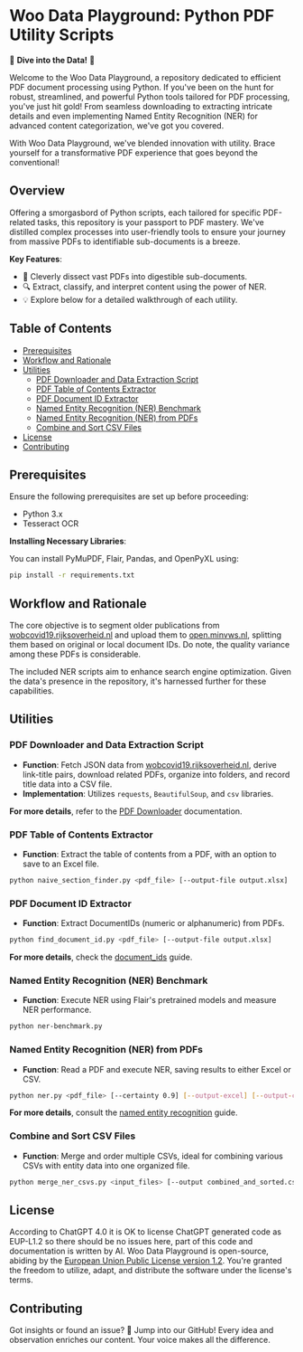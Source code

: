 # Woo Data Playground: Python PDF Utility Scripts

🚀 **Dive into the Data!** 🚀

Welcome to the Woo Data Playground, a repository dedicated to efficient PDF document processing using Python.
If you've been on the hunt for robust, streamlined, and powerful Python tools tailored for PDF processing, you've just hit gold!
From seamless downloading to extracting intricate details and even implementing Named Entity Recognition (NER) for advanced content categorization, we've got you covered.

With Woo Data Playground, we've blended innovation with utility. Brace yourself for a transformative PDF experience that goes beyond the conventional!

## **Overview**

Offering a smorgasbord of Python scripts, each tailored for specific PDF-related tasks, this repository is your passport to PDF mastery. We've distilled complex processes into user-friendly tools to ensure your journey from massive PDFs to identifiable sub-documents is a breeze.

**Key Features**:

- 📘 Cleverly dissect vast PDFs into digestible sub-documents.
- 🔍 Extract, classify, and interpret content using the power of NER.
- 💡 Explore below for a detailed walkthrough of each utility.

## Table of Contents

- [Prerequisites](#prerequisites)
- [Workflow and Rationale](#workflow-and-rationale)
- [Utilities](#utilities)
  - [PDF Downloader and Data Extraction Script](#pdf-downloader-and-data-extraction-script)
  - [PDF Table of Contents Extractor](#pdf-table-of-contents-extractor)
  - [PDF Document ID Extractor](#pdf-document-id-extractor)
  - [Named Entity Recognition (NER) Benchmark](#named-entity-recognition-ner-benchmark)
  - [Named Entity Recognition (NER) from PDFs](#named-entity-recognition-ner-from-pdfs)
  - [Combine and Sort CSV Files](#combine-and-sort-csv-files)
- [License](#license)
- [Contributing](#contributing)

## **Prerequisites**

Ensure the following prerequisites are set up before proceeding:

- Python 3.x
- Tesseract OCR

**Installing Necessary Libraries**:

You can install PyMuPDF, Flair, Pandas, and OpenPyXL using:

```bash
pip install -r requirements.txt
```

## **Workflow and Rationale**

The core objective is to segment older publications from [wobcovid19.rijksoverheid.nl](https://wobcovid19.rijksoverheid.nl/) and upload them to [open.minvws.nl](https://open.minvws.nl/), splitting them based on original or local document IDs. Do note, the quality variance among these PDFs is considerable.

The included NER scripts aim to enhance search engine optimization. Given the data's presence in the repository, it's harnessed further for these capabilities.

## **Utilities**

### **PDF Downloader and Data Extraction Script**

- **Function**: Fetch JSON data from [wobcovid19.rijksoverheid.nl](https://wobcovid19.rijksoverheid.nl/), derive link-title pairs, download related PDFs, organize into folders, and record title data into a CSV file.
- **Implementation**: Utilizes `requests`, `BeautifulSoup`, and `csv` libraries.

**For more details**, refer to the [PDF Downloader](download_pdfs.md) documentation.

### **PDF Table of Contents Extractor**

- **Function**: Extract the table of contents from a PDF, with an option to save to an Excel file.

```bash
python naive_section_finder.py <pdf_file> [--output-file output.xlsx]
```

### **PDF Document ID Extractor**

- **Function**: Extract DocumentIDs (numeric or alphanumeric) from PDFs.

```bash
python find_document_id.py <pdf_file> [--output-file output.xlsx]
```

**For more details**, check the [document_ids](document_ids.md) guide.

### **Named Entity Recognition (NER) Benchmark**

- **Function**: Execute NER using Flair's pretrained models and measure NER performance.

```bash
python ner-benchmark.py
```

### **Named Entity Recognition (NER) from PDFs**

- **Function**: Read a PDF and execute NER, saving results to either Excel or CSV.

```bash
python ner.py <pdf_file> [--certainty 0.9] [--output-excel] [--output-csv] [--verbose]
```

**For more details**, consult the [named entity recognition](named_entity_recognition.md) guide.

### **Combine and Sort CSV Files**

- **Function**: Merge and order multiple CSVs, ideal for combining various CSVs with entity data into one organized file.

```bash
python merge_ner_csvs.py <input_files> [--output combined_and_sorted.csv]
```

## **License**

According to ChatGPT 4.0 it is OK to license ChatGPT generated code as EUP-L1.2 so there should be no issues here, part of this code and documentation is written by AI.
Woo Data Playground is open-source, abiding by the [European Union Public License version 1.2](https://joinup.ec.europa.eu/collection/eupl/eupl-text-eupl-12). You're granted the freedom to utilize, adapt, and distribute the software under the license's terms.

## **Contributing**

Got insights or found an issue? 🌟 Jump into our GitHub! Every idea and observation enriches our content.
Your voice makes all the difference.
